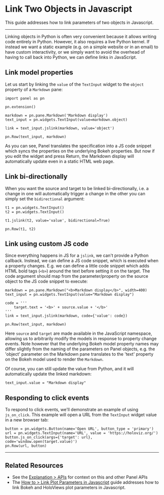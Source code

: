 # Link Two Objects in Javascript

This guide addresses how to link parameters of two objects in Javascript.

---

Linking objects in Python is often very convenient because it allows writing code entirely in Python. However, it also requires a live Python kernel. If instead we want a static example (e.g. on a simple website or in an email) to have custom interactivity, or we simply want to avoid the overhead of having to call back into Python, we can define links in JavaScript.

## Link model properties

Let us start by linking the ``value`` of the ``TextInput`` widget to the ``object`` property of a ``Markdown`` pane:

```{pyodide}
import panel as pn

pn.extension()

markdown = pn.pane.Markdown('Markdown display')
text_input = pn.widgets.TextInput(value=markdown.object)

link = text_input.jslink(markdown, value='object')

pn.Row(text_input, markdown)
```

As you can see, Panel translates the specification into a JS code snippet which syncs the properties on the underlying Bokeh properties. But now if you edit the widget and press Return, the Markdown display will automatically update even in a static HTML web page.

## Link bi-directionally

When you want the source and target to be linked bi-directionally, i.e. a change in one will automatically trigger a change in the other you can simply set the `bidirectional` argument:


```{pyodide}
t1 = pn.widgets.TextInput()
t2 = pn.widgets.TextInput()

t1.jslink(t2, value='value', bidirectional=True)

pn.Row(t1, t2)
```

## Link using custom JS code

Since everything happens in JS for a `jslink`, we can't provide a Python callback. Instead, we can define a JS code snippet, which is executed when a property changes. E.g. we can define a little code snippet which adds HTML bold tags (``<b>``) around the text before setting it on the target. The code argument should map from the parameter/property on the source object to the JS code snippet to execute:


```{pyodide}
markdown = pn.pane.Markdown("<b>Markdown display</b>", width=400)
text_input = pn.widgets.TextInput(value="Markdown display")

code = '''
    target.text = '<b>' + source.value + '</b>'
'''
link = text_input.jslink(markdown, code={'value': code})

pn.Row(text_input, markdown)
```

Here ``source`` and ``target`` are made available in the JavaScript namespace, allowing us to arbitrarily modify the models in response to property change events. Note however that the underlying Bokeh model property names may differ slightly from the naming of the parameters on Panel objects, e.g. the 'object' parameter on the Markdown pane translates to the 'text' property on the Bokeh model used to render the ``Markdown``.

Of course, you can still update the value from Python, and it will automatically update the linked markdown:


```{pyodide}
text_input.value = "Markdown display"
```

## Responding to click events

To respond to click events, we'll demonstrate an example of using `js_on_click`. This example will open a URL from the ``TextInput`` widget value in a new browser tab:

```{pyodide}
button = pn.widgets.Button(name='Open URL', button_type = 'primary')
url = pn.widgets.TextInput(name='URL', value = 'https://holoviz.org/')
button.js_on_click(args={'target': url}, code='window.open(target.value)')
pn.Row(url, button)
```

---

## Related Resources

- See the [Explanation > APIs](../../explanation/api/index.md) for context on this and other Panel APIs
- The [How to > Link Plot Parameters in Javascript](./link_plots.md) guide addresses how to link Bokeh and HoloViews plot parameters in Javascript.
